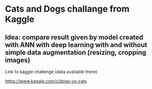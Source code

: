 # Cats and Dogs challange from Kaggle

## Idea: compare result given by model created with ANN with deep learning with and without simple data augmentation (resizing, cropping images) 

Link to kaggle challenge (data available there)

https://www.kaggle.com/c/dogs-vs-cats
